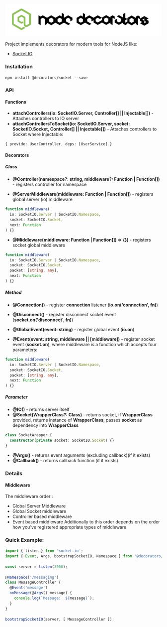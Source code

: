 ![Node Decorators](https://github.com/serhiisol/node-decorators/blob/master/decorators.png?raw=true)

Project implements decorators for modern tools for NodeJS like:
- [Socket.IO]

### Installation
```
npm install @decorators/socket --save
```
### API
#### Functions
* **attachControllers(io: SocketIO.Server, Controller[] || Injectable[])** -  Attaches controllers to IO server
* **attachControllersToSocket(io: SocketIO.Server, socket: SocketIO.Socket, Controller[] || Injectable[])** -  Attaches controllers to Socket
where Injectable:
```typescript
{ provide: UserController, deps: [UserService] }
```

#### Decorators
##### Class
* **@Controller(namespace?: string, middleware?: Function | Function[])** - registers controller for namespace

* **@ServerMiddleware(middleware: Function | Function[])** - registers global server (io) middleware
```typescript
function middleware(
  io: SocketIO.Server | SocketIO.Namespace,
  socket: SocketIO.Socket,
  next: Function
) {}
```

* **@Middleware(middleware: Function | Function[]) => {})** - registers socket global middleware
```typescript
function middleware(
  io: SocketIO.Server | SocketIO.Namespace,
  socket: SocketIO.Socket,
  packet: [string, any],
  next: Function
) {}
```

##### Method
* **@Connection()** - register **connection** listener (**io.on('connection', fn)**)
* **@Disconnect()** - register disconnect socket event (**socket.on('disconnect', fn)**)
* **@GlobalEvent(event: string)** - register global event (**io.on**)

* **@Event(event: string, middleware || \[middleware\])** - register socket event (**socket.on**),
where middleware is a function which accepts four parameters:
```typescript
function middleware(
  io: SocketIO.Server | SocketIO.Namespace,
  socket: SocketIO.Socket,
  packet: [string, any],
  next: Function
) {}
```

##### Parameter
* **@IO()** - returns server itself
* **@Socket(WrapperClass?: Class)** - returns socket, if **WrapperClass** provided, returns instance
of **WrapperClass**, passes **socket** as dependency into **WrapperClass**
```typescript
class SocketWrapper {
  constructor(private socket: SocketIO.Socket) {}
}
```
* **@Args()** - returns event arguments (excluding callback)(if it exists)
* **@Callback()** - returns callback function (if it exists)

### Details
#### Middleware
The middleware order :
* Global Server Middleware
* Global Socket middleware
* Controller based middleware
* Event based middleware
Additionally to this order depends on the order how you've registered appropriate types of middleware

### Quick Example:
```typescript
import { listen } from 'socket.io';
import { Event, Args, bootstrapSocketIO, Namespace } from '@decorators/socket';

const server = listen(3000);

@Namespace('/messaging')
class MessageController {
  @Event('message')
  onMessage(@Args() message) {
    console.log(`Message:  ${message}`);
  }
}

bootstrapSocketIO(server, [ MessageController ]);
```

[Socket.IO]:http://socket.io/
